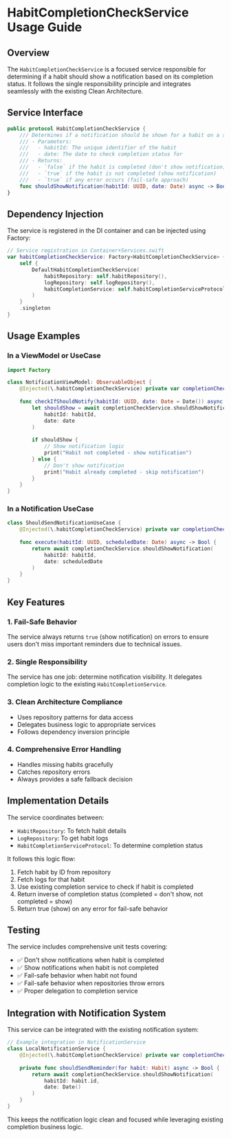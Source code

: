 # HabitCompletionCheckService Usage Guide

## Overview

The `HabitCompletionCheckService` is a focused service responsible for determining if a habit should show a notification based on its completion status. It follows the single responsibility principle and integrates seamlessly with the existing Clean Architecture.

## Service Interface

```swift
public protocol HabitCompletionCheckService {
    /// Determines if a notification should be shown for a habit on a specific date
    /// - Parameters:
    ///   - habitId: The unique identifier of the habit
    ///   - date: The date to check completion status for
    /// - Returns:
    ///   - `false` if the habit is completed (don't show notification)
    ///   - `true` if the habit is not completed (show notification)  
    ///   - `true` if any error occurs (fail-safe approach)
    func shouldShowNotification(habitId: UUID, date: Date) async -> Bool
}
```

## Dependency Injection

The service is registered in the DI container and can be injected using Factory:

```swift
// Service registration in Container+Services.swift
var habitCompletionCheckService: Factory<HabitCompletionCheckService> {
    self { 
        DefaultHabitCompletionCheckService(
            habitRepository: self.habitRepository(),
            logRepository: self.logRepository(),
            habitCompletionService: self.habitCompletionServiceProtocol()
        )
    }
    .singleton
}
```

## Usage Examples

### In a ViewModel or UseCase

```swift
import Factory

class NotificationViewModel: ObservableObject {
    @Injected(\.habitCompletionCheckService) private var completionCheckService
    
    func checkIfShouldNotify(habitId: UUID, date: Date = Date()) async {
        let shouldShow = await completionCheckService.shouldShowNotification(
            habitId: habitId, 
            date: date
        )
        
        if shouldShow {
            // Show notification logic
            print("Habit not completed - show notification")
        } else {
            // Don't show notification
            print("Habit already completed - skip notification")
        }
    }
}
```

### In a Notification UseCase

```swift
class ShouldSendNotificationUseCase {
    @Injected(\.habitCompletionCheckService) private var completionCheckService
    
    func execute(habitId: UUID, scheduledDate: Date) async -> Bool {
        return await completionCheckService.shouldShowNotification(
            habitId: habitId,
            date: scheduledDate
        )
    }
}
```

## Key Features

### 1. **Fail-Safe Behavior**
The service always returns `true` (show notification) on errors to ensure users don't miss important reminders due to technical issues.

### 2. **Single Responsibility** 
The service has one job: determine notification visibility. It delegates completion logic to the existing `HabitCompletionService`.

### 3. **Clean Architecture Compliance**
- Uses repository patterns for data access
- Delegates business logic to appropriate services
- Follows dependency inversion principle

### 4. **Comprehensive Error Handling**
- Handles missing habits gracefully
- Catches repository errors
- Always provides a safe fallback decision

## Implementation Details

The service coordinates between:
- `HabitRepository`: To fetch habit details
- `LogRepository`: To get habit logs
- `HabitCompletionServiceProtocol`: To determine completion status

It follows this logic flow:
1. Fetch habit by ID from repository
2. Fetch logs for that habit
3. Use existing completion service to check if habit is completed
4. Return inverse of completion status (completed = don't show, not completed = show)
5. Return true (show) on any error for fail-safe behavior

## Testing

The service includes comprehensive unit tests covering:
- ✅ Don't show notifications when habit is completed
- ✅ Show notifications when habit is not completed  
- ✅ Fail-safe behavior when habit not found
- ✅ Fail-safe behavior when repositories throw errors
- ✅ Proper delegation to completion service

## Integration with Notification System

This service can be integrated with the existing notification system:

```swift
// Example integration in NotificationService
class LocalNotificationService {
    @Injected(\.habitCompletionCheckService) private var completionCheckService
    
    private func shouldSendReminder(for habit: Habit) async -> Bool {
        return await completionCheckService.shouldShowNotification(
            habitId: habit.id,
            date: Date()
        )
    }
}
```

This keeps the notification logic clean and focused while leveraging existing completion business logic.